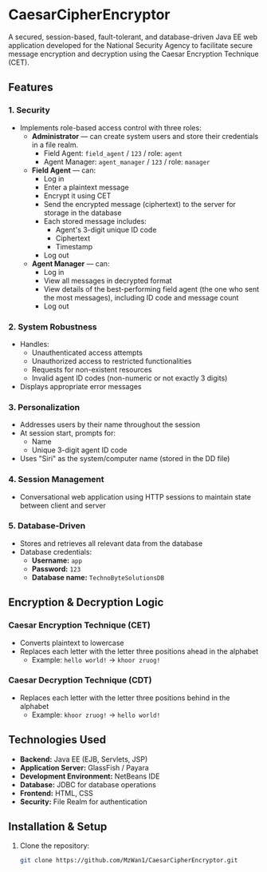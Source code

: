 # CaesarCipherEncryptor

A secured, session-based, fault-tolerant, and database-driven Java EE web application developed for the National Security Agency to facilitate secure message encryption and decryption using the Caesar Encryption Technique (CET).

## Features

### 1. Security
- Implements role-based access control with three roles:
  - **Administrator** — can create system users and store their credentials in a file realm.
    - Field Agent: `field_agent` / `123` / role: `agent`
    - Agent Manager: `agent_manager` / `123` / role: `manager`
  - **Field Agent** — can:
    - Log in
    - Enter a plaintext message
    - Encrypt it using CET
    - Send the encrypted message (ciphertext) to the server for storage in the database
    - Each stored message includes:
      - Agent's 3-digit unique ID code
      - Ciphertext
      - Timestamp
    - Log out
  - **Agent Manager** — can:
    - Log in
    - View all messages in decrypted format
    - View details of the best-performing field agent (the one who sent the most messages), including ID code and message count
    - Log out

### 2. System Robustness
- Handles:
  - Unauthenticated access attempts
  - Unauthorized access to restricted functionalities
  - Requests for non-existent resources
  - Invalid agent ID codes (non-numeric or not exactly 3 digits)
- Displays appropriate error messages

### 3. Personalization
- Addresses users by their name throughout the session
- At session start, prompts for:
  - Name
  - Unique 3-digit agent ID code
- Uses "Siri" as the system/computer name (stored in the DD file)

### 4. Session Management
- Conversational web application using HTTP sessions to maintain state between client and server

### 5. Database-Driven
- Stores and retrieves all relevant data from the database
- Database credentials:
  - **Username:** `app`
  - **Password:** `123`
  - **Database name:** `TechnoByteSolutionsDB`

## Encryption & Decryption Logic

### Caesar Encryption Technique (CET)
- Converts plaintext to lowercase
- Replaces each letter with the letter three positions ahead in the alphabet
  - Example: `hello world!` → `khoor zruog!`

### Caesar Decryption Technique (CDT)
- Replaces each letter with the letter three positions behind in the alphabet
  - Example: `khoor zruog!` → `hello world!`

## Technologies Used
- **Backend:** Java EE (EJB, Servlets, JSP)
- **Application Server:** GlassFish / Payara
- **Development Environment:** NetBeans IDE
- **Database:** JDBC for database operations
- **Frontend:** HTML, CSS
- **Security:** File Realm for authentication

## Installation & Setup

1. Clone the repository:
   ```bash
   git clone https://github.com/MzWan1/CaesarCipherEncryptor.git
